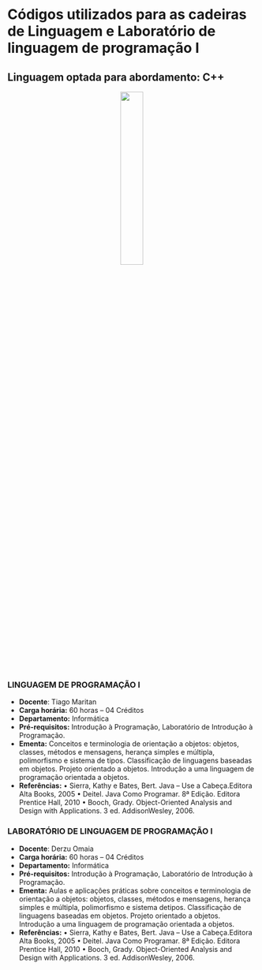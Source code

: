 # Códigos utilizados para as cadeiras de Linguagem e Laboratório de linguagem de programação I


##  **Linguagem optada para abordamento:**  C++

<p align="center">
  <img width="30%" height="30%" src="https://github.com/dlrds/Codigos-LPI-Cpp-/blob/master/cpp.png">
</p>

### LINGUAGEM DE PROGRAMAÇÃO I 
* **Docente**: Tiago Maritan
* **Carga horária:** 60 horas – 04 Créditos 
* **Departamento:** Informática 
* **Pré-requisitos:** Introdução à Programação, Laboratório de Introdução à Programação.
* **Ementa:** Conceitos e terminologia de orientação a objetos: objetos, classes, métodos e mensagens, 
herança simples e múltipla, polimorfismo e
sistema de tipos. Classificação de linguagens baseadas em objetos. Projeto orientado a objetos.
Introdução a uma linguagem de programação orientada a objetos.
* **Referências:**
• Sierra, Kathy e Bates, Bert. Java – Use a Cabeça.Editora Alta Books, 2005
• Deitel. Java Como Programar. 8ª Edição. Editora Prentice Hall, 2010
• Booch, Grady. Object-Oriented Analysis and Design with Applications. 3 ed. AddisonWesley, 2006.

### LABORATÓRIO DE LINGUAGEM DE PROGRAMAÇÃO I
* **Docente**: Derzu Omaia
* **Carga horária:** 60 horas – 04 Créditos 
* **Departamento:** Informática 
* **Pré-requisitos:** Introdução à Programação, Laboratório de Introdução à Programação.
* **Ementa:** Aulas e aplicações práticas sobre conceitos e terminologia de orientação a objetos:
objetos, classes, métodos e mensagens, herança simples e múltipla, polimorfismo e
sistema detipos. Classificação de linguagens baseadas em objetos. Projeto orientado a objetos. 
Introdução a uma linguagem de programação orientada a objetos.
* **Referências:**
• Sierra, Kathy e Bates, Bert. Java – Use a Cabeça.Editora Alta Books, 2005
• Deitel. Java Como Programar. 8ª Edição. Editora Prentice Hall, 2010
• Booch, Grady. Object-Oriented Analysis and Design with Applications. 3 ed. AddisonWesley, 2006.
